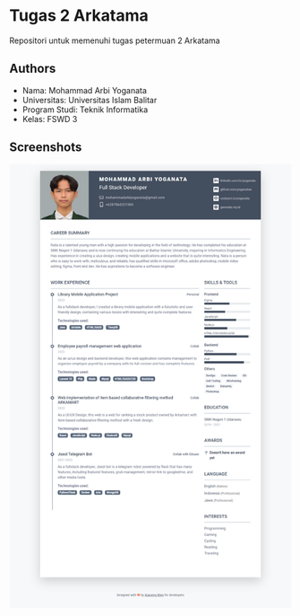 # Tugas 2 Arkatama

Repositori untuk memenuhi tugas petermuan 2 Arkatama

## Authors

- Nama: Mohammad Arbi Yoganata
- Universitas: Universitas Islam Balitar
- Program Studi: Teknik Informatika 
- Kelas: FSWD 3


## Screenshots

![App Screenshot](assets/images/ghpages.png)
